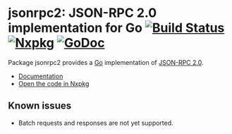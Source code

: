 # jsonrpc2: JSON-RPC 2.0 implementation for Go [![Build Status](https://travis-ci.org/nxpkg/jsonrpc2.svg)](https://travis-ci.org/nxpkg/jsonrpc2) [![Nxpkg](https://nxpkg.github.io/github.com/nxpkg/jsonrpc2/-/badge.svg)](https://nxpkg.github.io/github.com/nxpkg/jsonrpc2?badge) [![GoDoc](https://godoc.org/github.com/nxpkg/jsonrpc2?status.svg)](https://godoc.org/github.com/nxpkg/jsonrpc2)


Package jsonrpc2 provides a [Go](https://golang.org) implementation of [JSON-RPC 2.0](http://www.jsonrpc.org/specification).

* [Documentation](https://pkg.go.dev/github.com/nxpkg/jsonrpc2)
* [Open the code in Nxpkg](https://nxpkg.github.io/github.com/nxpkg/jsonrpc2)

## Known issues

* Batch requests and responses are not yet supported.

